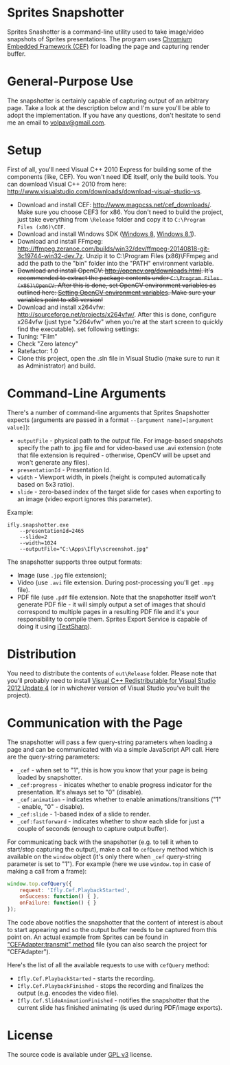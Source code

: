 Sprites Snapshotter
===================

Sprites Snashotter is a command-line utility used to take image/video snapshots of Sprites presentations. The program uses [Chromium Embedded Framework (CEF)](https://bitbucket.org/chromiumembedded/cef) for loading the page and capturing render buffer.

General-Purpose Use
===================

The snapshotter is certainly capable of capturing output of an arbitrary page. Take a look at the description below and I'm sure you'll be able to adopt the implementation. If you have any questions, don't hesitate to send me an email to [volpav@gmail.com](mailto:volpav@gmail.com).

Setup
=====

First of all, you'll need Visual C++ 2010 Express for building some of the components (like, CEF). You won't need IDE itself, only the build tools. You can download Visual C++ 2010 from here: http://www.visualstudio.com/downloads/download-visual-studio-vs.

- Download and install CEF: http://www.magpcss.net/cef_downloads/. Make sure you choose CEF3 for x86. You don't need to build the project, just take everything from `\Release` folder and copy it to `C:\Program Files (x86)\CEF`.
- Download and install Windows SDK ([Windows 8](http://msdn.microsoft.com/en-us/windows/hh852363.aspx), [Windows 8.1](http://msdn.microsoft.com/en-us/windows/bg162891.aspx)).
- Download and install FFmpeg: http://ffmpeg.zeranoe.com/builds/win32/dev/ffmpeg-20140818-git-3c19744-win32-dev.7z. Unzip it to C:\Program Files (x86)\FFmpeg and add the path to the "bin" folder into the "PATH" environment variable.
- ~~Download and install OpenCV: http://opencv.org/downloads.html. It's recommended to extract the package contents under `C:\Program Files (x86)\OpenCV`. After this is done, set OpenCV environment variables as outlined here: [Setting OpenCV environment variables](http://docs.opencv.org/doc/tutorials/introduction/windows_install/windows_install.html#set-the-opencv-enviroment-variable-and-add-it-to-the-systems-path). Make sure your variables point to x86 version!~~
- Download and install x264vfw: http://sourceforge.net/projects/x264vfw/. After this is done, configure x264vfw (just type "x264vfw" when you're at the start screen to quickly find the executable). set following settings:
 - Tuning: "Film"
 - Check "Zero latency"
 - Ratefactor: 1.0
- Clone this project, open the .sln file in Visual Studio (make sure to run it as Administrator) and build.

Command-Line Arguments
======================

There's a number of command-line arguments that Sprites Snapshotter expects (arguments are passed in a format `--[argument name]=[argument value]`):

- `outputFile` - physical path to the output file. For image-based snapshots specify the path to .jpg file and for video-based use .avi extension (note that file extension is required - otherwise, OpenCV will be upset and won't generate any files).
- `presentationId` - Presentation Id.
- `width` - Viewport width, in pixels (height is computed automatically based on 5x3 ratio).
- `slide` - zero-based index of the target slide for cases when exporting to an image (video export ignores this parameter).

Example:

```
ifly.snapshotter.exe 
    --presentationId=2465 
    --slide=2 
    --width=1024 
    --outputFile="C:\Apps\Ifly\screenshot.jpg"
````

The snapshotter supports three output formats:

- Image (use `.jpg` file extension);
- Video (use `.avi` file extension. During post-processing you'll get `.mpg` file).
- PDF file (use `.pdf` file extension. Note that the snapshotter itself won't generate PDF file - it will simply output a set of images that should correspond to multiple pages in a resulting PDF file and it's your responsibility to compile them. Sprites Export Service is capable of doing it using [iTextSharp](https://sourceforge.net/projects/itextsharp/)).

Distribution
============

You need to distribute the contents of `out\Release` folder. Please note that you'll probably need to install [Visual C++ Redistributable for Visual Studio 2012 Update 4](http://www.microsoft.com/en-us/download/details.aspx?id=30679) (or in whichever version of Visual Studio you've built the project). 

Communication with the Page
===========================

The snapshotter will pass a few query-string parameters when loading a page and can be communicated with via a simple JavaScript API call. Here are the query-string parameters:

- `_cef` - when set to "1", this is how you know that your page is being loaded by snapshotter.
- `_cef:progress` - inicates whether to enable progress indicator for the presentation. It's always set to "0" (disable).
- `_cef:animation` - indicates whether to enable animations/transitions ("1" - enable, "0" - disable).
- `_cef:slide` - 1-based index of a slide to render.
- `_cef:fastforward` - indicates whether to show each slide for just a couple of seconds (enough to capture output buffer).

For communicating back with the snapshotter (e.g. to tell it when to start/stop capturing the output), make a call to `cefQuery` method which is available on the `window` object (it's only there when `_cef` query-string parameter is set to "1"). For example (here we use `window.top` in case of making a call from a frame):

```javascript
window.top.cefQuery({
    request: 'Ifly.Cef.PlaybackStarted',
    onSuccess: function() { },
    onFailure: function() { }
});
```

The code above notifies the snapshotter that the content of interest is about to start appearing and so the output buffer needs to be captured from this point on. An actual example from Sprites can be found in ["CEFAdapter:transmit" method](https://github.com/volpav/sprites/blob/master/Code/Ifly.Web.Editor/Assets/js/Models/Embed/Player.ts#L724) file (you can also search the project for "CEFAdapter").

Here's the list of all the available requests to use with `cefQuery` method:

- `Ifly.Cef.PlaybackStarted` - starts the recording.
- `Ifly.Cef.PlaybackFinished` - stops the recording and finalizes the output (e.g. encodes the video file).
- `Ifly.Cef.SlideAnimationFinished` - notifies the snapshotter that the current slide has finished animating (is used during PDF/image exports).

License
=======

The source code is available under [GPL v3](https://www.gnu.org/licenses/gpl-3.0.en.html) license.
